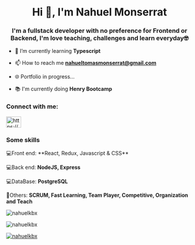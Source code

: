 <h1 align="center">Hi 👋, I'm Nahuel Monserrat</h1>
<h3 align="center">I'm a fullstack developer with no preference for Frontend or Backend,  I'm love teaching, challenges and learn everyday🤓</h3>



- 🌱 I’m currently learning **Typescript**

- 📫 How to reach me **nahueltomasmonserrat@gmail.com**

- 🌐 Portfolio in progress...

- 📚  I'm currently doing **Henry Bootcamp**


<h3 align="left">Connect with me:</h3>
<p align="left">
<a href="https://linkedin.com/in/https://www.linkedin.com/in/nahuelmonserrat/" target="blank"><img align="center" src="https://raw.githubusercontent.com/rahuldkjain/github-profile-readme-generator/master/src/images/icons/Social/linked-in-alt.svg" alt="https://www.linkedin.com/in/nahuelmonserrat/" height="30" width="40" /></a>
</p>

<h3 align="left">Some skills</h3>
💻Front end: **React, Redux, Javascript & CSS**

💻Back end: **NodeJS, Express** 

💻DataBase: **PostgreSQL**

🤝Others: **SCRUM, Fast Learning, Team Player, Competitive, Organization and Teach**

<p><img align="center" src="https://github-readme-stats.vercel.app/api/top-langs?username=nahuelkbx&show_icons=true&locale=en&layout=compact" alt="nahuelkbx" /></p>

<p><img align="center" src="https://github-readme-streak-stats.herokuapp.com/?user=nahuelkbx&" alt="nahuelkbx" /></p>

<p align="left"> <a href="https://github.com/ryo-ma/github-profile-trophy"><img src="https://github-profile-trophy.vercel.app/?username=nahuelkbx" alt="nahuelkbx" /></a> </p>
